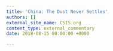 ```yaml
---
title: 'China: The Dust Never Settles'
authors: []
external_site_name: CSIS.org
content_type: external_commentary
date: 2018-08-15 00:00:00 +0000

---
```

